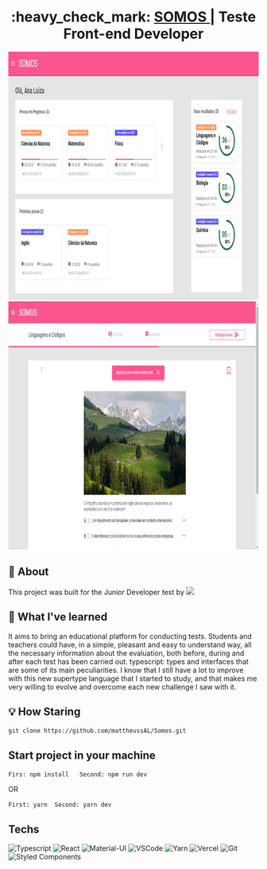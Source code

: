 <h1 align="center">
  :heavy_check_mark: <a href="https://somos.mattheussal.vercel.app" target="_blank">SOMOS </a>| Teste Front-end Developer 
</h1>

<img src="https://github.com/mattheussAL/Somos/blob/main/.github/dashboard.PNG" width="1000" height="500" />
<img src="https://github.com/mattheussAL/Somos/blob/main/.github/Proof.PNG" width="1000" height="500" />

## :mag_right: About

This project was built for the Junior Developer test by <a src="https://meritt.com.br"><img src="https://meritt.com.br/img/logo_meritt_preto_40h.8c7deff1.png" target="_blank" width="80"/></a> 

## :gem: What I've learned

It aims to bring an educational platform for conducting tests. Students and teachers could have, in a simple, pleasant and easy to understand way, all the necessary information about the evaluation, both before, during and after each test has been carried out.
typescript: types and interfaces that are some of its main peculiarities. I know that I still have a lot to improve with this new supertype language that I started to study, and that makes me very willing to evolve and overcome each new challenge I saw with it.


## :bulb: How Staring

<div>
  
  ```
  git clone https://github.com/mattheussAL/Somos.git
  ```

  ## Start project in your machine
  ``` 
  Firs: npm install   Second: npm run dev
  ```
  OR
  ``` 
  First: yarn  Second: yarn dev
  ```
</div>

## Techs

  ![Typescript](https://img.shields.io/badge/-TypeScript-0076C6?style=flat-square&logo=typescript&logoColor=white)
  ![React](https://img.shields.io/badge/-React.js-45b8d8?style=flat-square&logo=react&logoColor=white)
  ![Material-UI](https://img.shields.io/badge/-Material_Ui-00ABF7?style=flat-square&logo=material-ui&logoColor=white)
  ![VSCode](https://img.shields.io/badge/-VSCode-0085D1?style=flat-square&logo=visual-studio-code&logoColor=white)
  ![Yarn](https://img.shields.io/badge/-Yarn-2C8EBB?style=flat-square&logo=yarn&logoColor=white)
  ![Vercel](https://img.shields.io/badge/-Vercel-000000?style=flat-square&logo=vercel&logoColor=white)
  ![Git](https://img.shields.io/badge/-Git-F05032?style=flat-square&logo=git&logoColor=white)
  ![Styled Components](https://img.shields.io/badge/-Styled_Components-db7092?style=flat-square&logo=styled-components&logoColor=white)
